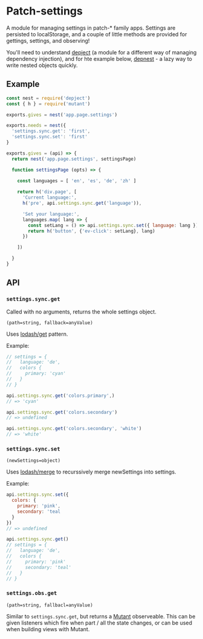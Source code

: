 # Patch-settings

A module for managing settings in patch-* family apps. Settings are persisted to localStorage, and a couple of little methods are provided for gettings, settings, and observing!

You'll need to understand [depject](https://github.com/depject/depject) (a module for a different way of managing dependency injection), and for hte example below, [depnest](https://github.com/depject/depnest) - a lazy way to write nested objects quickly.

## Example 

```js
const nest = require('depject')
const { h } = require('mutant')

exports.gives = nest('app.page.settings')

exports.needs = nest({
  'settings.sync.get': 'first',
  'settings.sync.set': 'first'
}

exports.gives = (api) => {
  return nest('app.page.settings', settingsPage)

  function settingsPage (opts) => {

    const languages = [ 'en', 'es', 'de', 'zh' ]
    
    return h('div.page', [
      'Current language:',
      h('pre', api.settings.sync.get('language')),

      'Set your language:',
      languages.map( lang => {
        const setLang = () => api.settings.sync.set({ language: lang })
        return h('button', {'ev-click': setLang}, lang)
      })

    ])

  }
}
```

## API

### `settings.sync.get`

Called with no arguments, returns the whole settings object.

`(path=string, fallback=anyValue)`

Uses [lodash/get](https://lodash.com/docs/4.17.4#get) pattern.

Example:
```js
// settings = {
//   language: 'de',
//   colors {
//     primary: 'cyan'
//   }
// }

api.settings.sync.get('colors.primary',)
// => 'cyan'

api.settings.sync.get('colors.secondary')
// => undefined

api.settings.sync.get('colors.secondary', 'white')
// => 'white'
```


### `settings.sync.set`

`(newSettings=object)`

Uses [lodash/merge](https://lodash.com/docs/4.17.4#get) to recurssively merge newSettings into settings.

Example:
```js
api.settings.sync.set({ 
  colors: {
    primary: 'pink',
    secondary: 'teal
  }
})
// => undefined

api.settings.sync.get()
// settings = {
//   language: 'de',
//   colors {
//     primary: 'pink'
//     secondary: 'teal'
//   }
// }
```


### `settings.obs.get`

`(path=string, fallbacl=anyValue)`

Similar to `settings.sync.get`, but returns a [Mutant](https://github.com/mmckegg/mutant) observeable. This can be given listeners which fire when part / all the state changes, or can be used when building views with Mutant.

